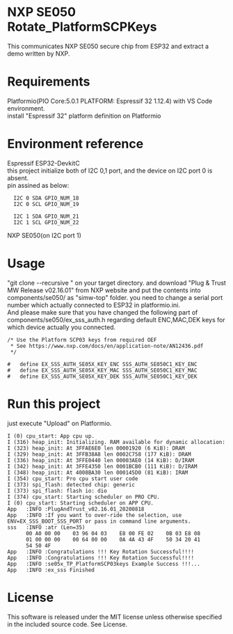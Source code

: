# NXP SE050 Rotate_PlatformSCPKeys

This communicates NXP SE050 secure chip from ESP32 and extract a demo written by NXP.

# Requirements

  Platformio(PIO Core:5.0.1 PLATFORM: Espressif 32 1.12.4) with VS Code environment.  
  install "Espressif 32" platform definition on Platformio  

# Environment reference
  
  Espressif ESP32-DevkitC  
  this project initialize both of I2C 0,1 port, and the device on I2C port 0 is absent.  
  pin assined as below:  


      I2C 0 SDA GPIO_NUM_18
      I2C 0 SCL GPIO_NUM_19

      I2C 1 SDA GPIO_NUM_21
      I2C 1 SCL GPIO_NUM_22
          
  NXP SE050(on I2C port 1)  

# Usage

"git clone --recursive " on your target directory. 
and download "Plug & Trust MW Release v02.16.01" from NXP website
and put the contents into components/se050/ as "simw-top" folder. 
you need to change a serial port number which actually connected to ESP32 in platformio.ini.  
And please make sure that you have changed the following part of components/se050/ex_sss_auth.h regarding default ENC,MAC,DEK keys for which device actually you connected.   

```
/* Use the Platform SCP03 keys from required OEF
 * See https://www.nxp.com/docs/en/application-note/AN12436.pdf
 */

#   define EX_SSS_AUTH_SE05X_KEY_ENC SSS_AUTH_SE050C1_KEY_ENC
#   define EX_SSS_AUTH_SE05X_KEY_MAC SSS_AUTH_SE050C1_KEY_MAC
#   define EX_SSS_AUTH_SE05X_KEY_DEK SSS_AUTH_SE050C1_KEY_DEK
```

# Run this project

just execute "Upload" on Platformio.   

```
I (0) cpu_start: App cpu up.
I (316) heap_init: Initializing. RAM available for dynamic allocation:
I (323) heap_init: At 3FFAE6E0 len 00001920 (6 KiB): DRAM
I (329) heap_init: At 3FFB38A8 len 0002C758 (177 KiB): DRAM
I (336) heap_init: At 3FFE0440 len 00003AE0 (14 KiB): D/IRAM
I (342) heap_init: At 3FFE4350 len 0001BCB0 (111 KiB): D/IRAM
I (348) heap_init: At 4008BA30 len 000145D0 (81 KiB): IRAM
I (354) cpu_start: Pro cpu start user code
I (373) spi_flash: detected chip: generic
I (373) spi_flash: flash io: dio
I (374) cpu_start: Starting scheduler on PRO CPU.
I (0) cpu_start: Starting scheduler on APP CPU.
App   :INFO :PlugAndTrust_v02.16.01_20200818
App   :INFO :If you want to over-ride the selection, use ENV=EX_SSS_BOOT_SSS_PORT or pass in command line arguments.
sss   :INFO :atr (Len=35)
      00 A0 00 00    03 96 04 03    E8 00 FE 02    0B 03 E8 08
      01 00 00 00    00 64 00 00    0A 4A 43 4F    50 34 20 41
      54 50 4F
App   :INFO :Congratulations !!! Key Rotation Successful!!!!
App   :INFO :Congratulations !!! Key Rotation Successful!!!!
App   :INFO :se05x_TP_PlatformSCP03keys Example Success !!!...
App   :INFO :ex_sss Finished
```

# License

This software is released under the MIT license unless otherwise specified in the included source code. See License. 
